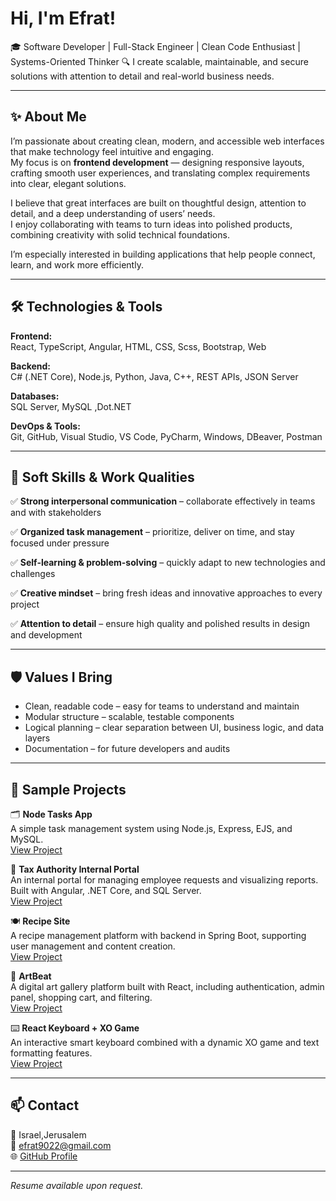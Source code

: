 # Hi, I'm Efrat!

🎓 Software Developer | Full-Stack Engineer | Clean Code Enthusiast | Systems-Oriented Thinker 🔍 I create scalable, maintainable, and secure solutions with attention to detail and real-world business needs.

---

## ✨ About Me

I’m passionate about creating clean, modern, and accessible web interfaces that make technology feel intuitive and engaging.  
My focus is on **frontend development** — designing responsive layouts, crafting smooth user experiences, and translating complex requirements into clear, elegant solutions.

I believe that great interfaces are built on thoughtful design, attention to detail, and a deep understanding of users’ needs.  
I enjoy collaborating with teams to turn ideas into polished products, combining creativity with solid technical foundations.

I’m especially interested in building applications that help people connect, learn, and work more efficiently.

---

## 🛠️ Technologies & Tools

**Frontend:**  
React, TypeScript, Angular, HTML, CSS, Scss, Bootstrap, Web

**Backend:**  
C# (.NET Core), Node.js, Python, Java, C++, REST APIs, JSON Server

**Databases:**  
SQL Server, MySQL ,Dot.NET

**DevOps & Tools:**  
Git, GitHub, Visual Studio, VS Code, PyCharm, Windows, DBeaver, Postman

---

## 🧠 Soft Skills & Work Qualities

✅ **Strong interpersonal communication** – collaborate effectively in teams and with stakeholders

✅ **Organized task management** – prioritize, deliver on time, and stay focused under pressure

✅ **Self-learning & problem-solving** – quickly adapt to new technologies and challenges

✅ **Creative mindset** – bring fresh ideas and innovative approaches to every project

✅ **Attention to detail** – ensure high quality and polished results in design and development

---

## 🛡 Values I Bring

- Clean, readable code – easy for teams to understand and maintain
- Modular structure – scalable, testable components
- Logical planning – clear separation between UI, business logic, and data layers
- Documentation – for future developers and audits

---

## 🚀 Sample Projects

🗂️ **Node Tasks App**  
A simple task management system using Node.js, Express, EJS, and MySQL.  
[View Project](https://github.com/efrat9022/node-tasks-app)

🏢 **Tax Authority Internal Portal**  
An internal portal for managing employee requests and visualizing reports.  
Built with Angular, .NET Core, and SQL Server.  
[View Project](https://github.com/efrat9022/tax-authority-internal-portal)

🍽️ **Recipe Site**  
A recipe management platform with backend in Spring Boot, supporting user management and content creation.  
[View Project](https://github.com/efrat9022/Recipe-site)

🎨 **ArtBeat**  
A digital art gallery platform built with React, including authentication, admin panel, shopping cart, and filtering.  
[View Project](https://github.com/efrat9022/ArtBeat)

⌨️ **React Keyboard + XO Game**  
An interactive smart keyboard combined with a dynamic XO game and text formatting features.  
[View Project](https://github.com/efrat9022/react_keyboar_dxo-HW)


---

## 📫 Contact

📍 Israel,Jerusalem  
📧 [efrat9022@gmail.com](mailto:efrat9022@gmail.com)  
🌐 [GitHub Profile](https://github.com/efrat9022)  

---

_Resume available upon request._
